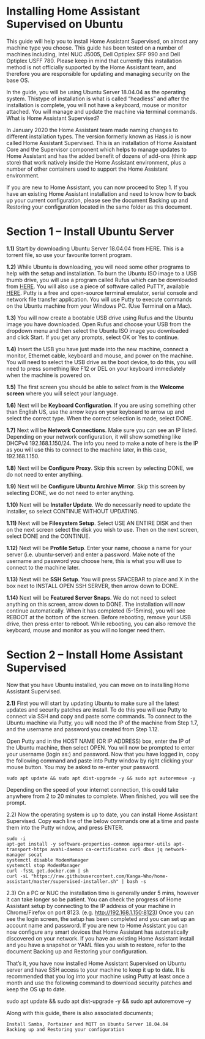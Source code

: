 # Installing Home Assistant Supervised on Ubuntu

This guide will help you to install Home Assistant Supervised, on almost any machine type you choose. This guide has been tested
on a number of machines including, Intel NUC J5005, Dell Optiplex SFF 990 and Dell Optiplex USFF 780. Please keep in mind that
currently this installation method is not officially supported by the Home Assistant team, and therefore you are responsible for
updating and managing security on the base OS.

In the guide, you will be using Ubuntu Server 18.04.04 as the operating system. Thistype of installation is what is called “headless”
and after the installation is complete, you will not have a keyboard, mouse or monitor attached. You will manage and update the
machine via terminal commands.
What is Home Assistant Supervised?

In January 2020 the Home Assistant team made naming changes to different installation types. The version formerly known as
Hass.io is now called Home Assistant Supervised. This is an installation of Home Assistant Core and the Supervisor component
which helps to manage updates to Home Assistant and has the added benefit of dozens of add-ons (think app store) that work
natively inside the Home Assistant environment, plus a number of other containers used to support the Home Assistant
environment.

If you are new to Home Assistant, you can now proceed to Step 1. If you have an existing Home Assistant installation and need to
know how to back up your current configuration, please see the document Backing up and Restoring your configuration located
in the same folder as this document.

# Section 1 – Install Ubuntu Server

**1.1)** Start by downloading Ubuntu Server 18.04.04 from HERE. This is a torrent file, so use your favourite torrent program.

**1.2)** While Ubuntu is downloading, you will need some other programs to help with the setup and installation. To burn the
Ubuntu ISO image to a USB thumb drive, you will use a program called Rufus which can be downloaded from [HERE](https://releases.ubuntu.com/20.04/). You
will also use a piece of software called PuTTY, available [HERE](https://www.chiark.greenend.org.uk/~sgtatham/putty/latest.html). Putty is a free and open-source terminal emulator, serial console and network file transfer application. You will use Putty to execute commands on the Ubuntu machine from your
Windows PC. (Use Terminal on a Mac).

**1.3)** You will now create a bootable USB drive using Rufus and the Ubuntu image you have downloaded. Open Rufus and choose
your USB from the dropdown menu and then select the Ubuntu ISO image you downloaded and click Start. If you get any
prompts, select OK or Yes to continue.

**1.4)** Insert the USB you have just made into the new machine, connect a monitor, Ethernet cable, keyboard and mouse, and
power on the machine. You will need to select the USB drive as the boot device, to do this, you will need to press something
like F12 or DEL on your keyboard immediately when the machine is powered on.

**1.5)** The first screen you should be able to select from is the **Welcome screen** where you will select your language.

**1.6)** Next will be **Keyboard Configuration**. If you are using something other than English US, use the arrow keys on your
keyboard to arrow up and select the correct type. When the correct selection is made, select DONE.

**1.7)** Next will be **Network Connections**. Make sure you can see an IP listed. Depending on your network configuration, it will
show something like DHCPv4 192.168.1.150/24. The info you need to make a note of here is the IP as you will use this to
connect to the machine later, in this case, 192.168.1.150.

**1.8)** Next will be **Configure Proxy**. Skip this screen by selecting DONE, we do not need to enter anything.

**1.9)** Next will be **Configure Ubuntu Archive Mirror**. Skip this screen by selecting DONE, we do not need to enter anything.

**1.10)** Next will be **Installer Update**. We do necessarily need to update the installer, so select CONTINUE WITHOUT UPDATING.

**1.11)** Next will be **Filesystem Setup**. Select USE AN ENTIRE DISK and then on the next screen select the disk you wish to use. Then
on the next screen, select DONE and the CONTINUE.

**1.12)** Next will be **Profile Setup**. Enter your name, choose a name for your server (i.e. ubuntu-server) and enter a password.
Make note of the username and password you choose here, this is what you will use to connect to the machine later.

**1.13)** Next will be **SSH Setup**. You will press SPACEBAR to place and X in the box next to INSTALL OPEN SSH SERVER, then arrow
down to DONE.

**1.14)** Next will be **Featured Server Snaps**. We do not need to select anything on this screen, arrow down to DONE.
The installation will now continue automatically. When it has completed (5-15mins), you will see REBOOT at the bottom of the
screen. Before rebooting, remove your USB drive, then press enter to reboot. While rebooting, you can also remove the keyboard,
mouse and monitor as you will no longer need them.

# Section 2 – Install Home Assistant Supervised

Now that you have Ubuntu installed, you can move on to installing Home Assistant Supervised.

**2.1)** First you will start by updating Ubuntu to make sure all the latest updates and security patches are install. To do this you
will use Putty to connect via SSH and copy and paste some commands. To connect to the Ubuntu machine via Putty, you
will need the IP of the machine from Step 1.7, and the username and password you created from Step 1.12.

Open Putty and in the HOST NAME (OR IP ADDRESS) box, enter the IP of the Ubuntu machine, then select OPEN. You will
now be prompted to enter your username (login as:) and password. Now that you have logged in, copy the following
command and paste into Putty window by right clicking your mouse button. You may be asked to re-enter your password.
```
sudo apt update && sudo apt dist-upgrade -y && sudo apt autoremove -y
```
Depending on the speed of your internet connection, this could take anywhere from 2 to 20 minutes to complete. When
finished, you will see the prompt.

2.2) Now the operating system is up to date, you can install Home Assistant Supervised. Copy each line of the below commands
one at a time and paste them into the Putty window, and press ENTER.
```
sudo -i
apt-get install -y software-properties-common apparmor-utils apt-transport-https avahi-daemon ca-certificates curl dbus jq network-manager socat
systemctl disable ModemManager
systemctl stop ModemManager
curl -fsSL get.docker.com | sh
curl -sL "https://raw.githubusercontent.com/Kanga-Who/home-assistant/master/supervised-installer.sh" | bash -s
```

2.3) On a PC or NUC the installation time is generally under 5 mins, however it can take longer so be patient. You can check the
progress of Home Assistant setup by connecting to the IP address of your machine in Chrome/Firefox on port 8123. (e.g.
http://192.168.1.150:8123) Once you can see the login screen, the setup has been completed and you can set up an
account name and password. If you are new to Home Assistant you can now configure any smart devices that Home
Assistant has automatically discovered on your network. If you have an existing Home Assistant install and you have a
snapshot or YAML files you wish to restore, refer to the document Backing up and Restoring your configuration.

That’s it, you have now installed Home Assistant Supervised on Ubuntu server and have SSH access to your machine to keep it up
to date. It is recommended that you log into your machine using Putty at least once a month and use the following command to
download security patches and keep the OS up to date.

sudo apt update && sudo apt dist-upgrade -y && sudo apt autoremove –y

Along with this guide, there is also associated documents;

    Install Samba, Portainer and MQTT on Ubuntu Server 18.04.04
    Backing up and Restoring your configuration
